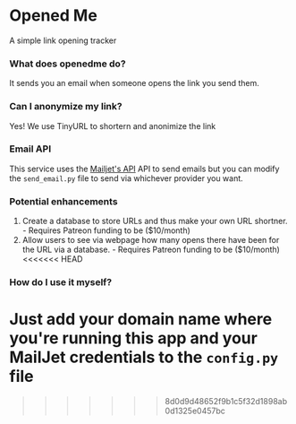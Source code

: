# Opened Me
A simple link opening tracker

### What does openedme do?
It sends you an email when someone opens the link you send them.

### Can I anonymize my link?
Yes! We use TinyURL to shortern and anonimize the link


### Email API

This service uses the [Mailjet's API](https://mailjet.com "Mailjet's Homepage")
API to send emails but you can modify the ```send_email.py``` file to send via whichever provider you want.


### Potential enhancements

1. Create a database to store URLs and thus make your own URL shortner. - Requires Patreon funding to be ($10/month)
2. Allow users to see via webpage how many opens there have been for the URL via a database. - Requires Patreon funding to be ($10/month)
<<<<<<< HEAD

### How do I use it myself?

Just add your domain name where you're running this app and your MailJet credentials to the ```config.py``` file
=======
>>>>>>> 8d0d9d48652f9b1c5f32d1898ab0d1325e0457bc

